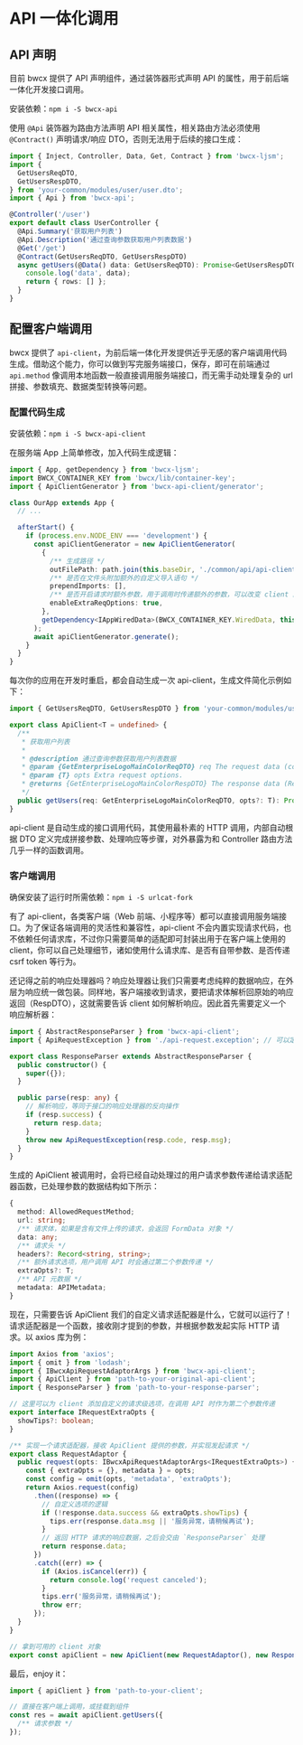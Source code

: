 # API 一体化调用

## API 声明

目前 bwcx 提供了 API 声明组件，通过装饰器形式声明 API 的属性，用于前后端一体化开发接口调用。

安装依赖：`npm i -S bwcx-api`

使用 `@Api` 装饰器为路由方法声明 API 相关属性，相关路由方法必须使用 `@Contract()` 声明请求/响应 DTO，否则无法用于后续的接口生成：

```typescript {10-11}
import { Inject, Controller, Data, Get, Contract } from 'bwcx-ljsm';
import {
  GetUsersReqDTO,
  GetUsersRespDTO,
} from 'your-common/modules/user/user.dto';
import { Api } from 'bwcx-api';

@Controller('/user')
export default class UserController {
  @Api.Summary('获取用户列表')
  @Api.Description('通过查询参数获取用户列表数据')
  @Get('/get')
  @Contract(GetUsersReqDTO, GetUsersRespDTO)
  async getUsers(@Data() data: GetUsersReqDTO): Promise<GetUsersRespDTO> {
    console.log('data', data);
    return { rows: [] };
  }
}
```

## 配置客户端调用

bwcx 提供了 `api-client`，为前后端一体化开发提供近乎无感的客户端调用代码生成。借助这个能力，你可以做到写完服务端接口，保存，即可在前端通过 `api.method` 像调用本地函数一般直接调用服务端接口，而无需手动处理复杂的 url 拼接、参数填充、数据类型转换等问题。

### 配置代码生成

安装依赖：`npm i -S bwcx-api-client`

在服务端 App 上简单修改，加入代码生成逻辑：

```typescript
import { App, getDependency } from 'bwcx-ljsm';
import BWCX_CONTAINER_KEY from 'bwcx/lib/container-key';
import { ApiClientGenerator } from 'bwcx-api-client/generator';

class OurApp extends App {
  // ...

  afterStart() {
    if (process.env.NODE_ENV === 'development') {
      const apiClientGenerator = new ApiClientGenerator(
        {
          /** 生成路径 */
          outFilePath: path.join(this.baseDir, './common/api/api-client.ts'),
          /** 是否在文件头附加额外的自定义导入语句 */
          prependImports: [],
          /** 是否开启请求时额外参数，用于调用时传递额外的参数，可以改变 client 的行为 */
          enableExtraReqOptions: true,
        },
        getDependency<IAppWiredData>(BWCX_CONTAINER_KEY.WiredData, this.container).router,
      );
      await apiClientGenerator.generate();
    }
  }
}
```

每次你的应用在开发时重启，都会自动生成一次 api-client，生成文件简化示例如下：

```typescript
import { GetUsersReqDTO, GetUsersRespDTO } from 'your-common/modules/user/user.dto';

export class ApiClient<T = undefined> {
  /**
   * 获取用户列表
   *
   * @description 通过查询参数获取用户列表数据
   * @param {GetEnterpriseLogoMainColorReqDTO} req The request data (compatible with ReqDTO).
   * @param {T} opts Extra request options.
   * @returns {GetEnterpriseLogoMainColorRespDTO} The response data (RespDTO).
   */
  public getUsers(req: GetEnterpriseLogoMainColorReqDTO, opts?: T): Promise<GetEnterpriseLogoMainColorRespDTO> {}
}
```

api-client 是自动生成的接口调用代码，其使用最朴素的 HTTP 调用，内部自动根据 DTO 定义完成拼接参数、处理响应等步骤，对外暴露为和 Controller 路由方法几乎一样的函数调用。

### 客户端调用

确保安装了运行时所需依赖：`npm i -S urlcat-fork`

有了 api-client，各类客户端（Web 前端、小程序等）都可以直接调用服务端接口。为了保证各端调用的灵活性和兼容性，api-client 不会内置实现请求代码，也不依赖任何请求库，不过你只需要简单的适配即可封装出用于在客户端上使用的 client，你可以自己处理细节，诸如使用什么请求库、是否有自带参数、是否传递 csrf token 等行为。

还记得之前的响应处理器吗？响应处理器让我们只需要考虑纯粹的数据响应，在外层为响应统一做包装。同样地，客户端接收到请求，要把请求体解析回原始的响应返回（RespDTO），这就需要告诉 client 如何解析响应。因此首先需要定义一个响应解析器：

```typescript
import { AbstractResponseParser } from 'bwcx-api-client';
import { ApiRequestException } from './api-request.exception'; // 可以定义一个异常给客户端使用

export class ResponseParser extends AbstractResponseParser {
  public constructor() {
    super({});
  }

  public parse(resp: any) {
    // 解析响应，等同于接口的响应处理器的反向操作
    if (resp.success) {
      return resp.data;
    }
    throw new ApiRequestException(resp.code, resp.msg);
  }
}
```

生成的 ApiClient 被调用时，会将已经自动处理过的用户请求参数传递给请求适配器函数，已处理参数的数据结构如下所示：

```typescript
{
  method: AllowedRequestMethod;
  url: string;
  /** 请求体，如果是含有文件上传的请求，会返回 FormData 对象 */
  data: any;
  /** 请求头 */
  headers?: Record<string, string>;
  /** 额外请求选项，用户调用 API 时会通过第二个参数传递 */
  extraOpts?: T;
  /** API 元数据 */
  metadata: APIMetadata;
}
```

现在，只需要告诉 ApiClient 我们的自定义请求适配器是什么，它就可以运行了！请求适配器是一个函数，接收刚才提到的参数，并根据参数发起实际 HTTP 请求。以 axios 库为例：

```typescript
import Axios from 'axios';
import { omit } from 'lodash';
import { IBwcxApiRequestAdaptorArgs } from 'bwcx-api-client';
import { ApiClient } from 'path-to-your-original-api-client';
import { ResponseParser } from 'path-to-your-response-parser';

// 这里可以为 client 添加自定义的请求级选项，在调用 API 时作为第二个参数传递
export interface IRequestExtraOpts {
  showTips?: boolean;
}

/** 实现一个请求适配器，接收 ApiClient 提供的参数，并实现发起请求 */
export class RequestAdaptor {
  public request(opts: IBwcxApiRequestAdaptorArgs<IRequestExtraOpts>) {
    const { extraOpts = {}, metadata } = opts;
    const config = omit(opts, 'metadata', 'extraOpts');
    return Axios.request(config)
      .then((response) => {
        // 自定义选项的逻辑
        if (!response.data.success && extraOpts.showTips) {
          tips.err(response.data.msg || '服务异常，请稍候再试');
        }
        // 返回 HTTP 请求的响应数据，之后会交由 `ResponseParser` 处理
        return response.data;
      })
      .catch((err) => {
        if (Axios.isCancel(err)) {
          return console.log('request canceled');
        }
        tips.err('服务异常，请稍候再试');
        throw err;
      });
  }
}

// 拿到可用的 client 对象
export const apiClient = new ApiClient(new RequestAdaptor(), new ResponseParser());
```

最后，enjoy it：

```typescript
import { apiClient } from 'path-to-your-client';

// 直接在客户端上调用，或挂载到组件
const res = await apiClient.getUsers({
  /** 请求参数 */
});
```
